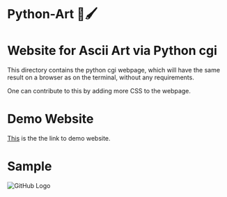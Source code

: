 # Python-Art 🎨🖌️

# Website for Ascii Art via Python cgi

This directory contains the python cgi webpage, which will have the same result on a browser as on the terminal, without any requirements.

One can contribute to this by adding more CSS to the webpage.

# Demo Website

[This](http://13.127.254.208/cgi-bin/pythonascii/print) is the the link to demo website.

# Sample
![GitHub Logo](https://raw.githubusercontent.com/hvijaycse/python-art/master/website/website.PNG)

